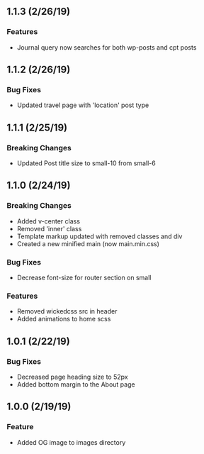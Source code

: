 ## 1.1.3 (2/26/19)

### Features
- Journal query now searches for both wp-posts and cpt posts

## 1.1.2 (2/26/19)

### Bug Fixes
- Updated travel page with 'location' post type

## 1.1.1 (2/25/19)

### Breaking Changes
- Updated Post title size to small-10 from small-6

## 1.1.0 (2/24/19)

### Breaking Changes
- Added v-center class
- Removed 'inner' class
- Template markup updated with removed classes and div
- Created a new minified main (now main.min.css)

### Bug Fixes
- Decrease font-size for router section on small

### Features
- Removed wickedcss src in header
- Added animations to home scss

## 1.0.1 (2/22/19)

### Bug Fixes
- Decreased page heading size to 52px
- Added bottom margin to the About page

## 1.0.0 (2/19/19)

### Feature
- Added OG image to images directory

